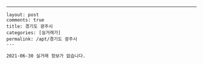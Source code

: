 ---
    layout: post
    comments: true
    title: 경기도 광주시
    categories: [실거래가]
    permalink: /apt/경기도 광주시
    ---

    2021-06-30 실거래 정보가 없습니다.

    